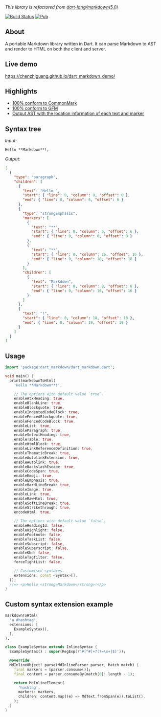 _This library is refactored from
[dart-lang/markdown(5.0)](https://pub.dev/packages/markdown/versions/5.0.0)_

[![Build Status](https://github.com/chenzhiguang/dart_markdown/actions/workflows/test-package.yml/badge.svg)](https://github.com/chenzhiguang/dart_markdown/actions/workflows/test-package.yml)
[![Pub](https://img.shields.io/pub/v/dart_markdown.svg)](https://pub.dev/packages/dart_markdown)

## About

A portable Markdown library written in Dart. It can parse Markdown to AST and
render to HTML on both the client and server.

## Live demo

https://chenzhiguang.github.io/dart_markdown_demo/

## Highlights

- [100% conform to CommonMark](https://spec.commonmark.org/0.30/)
- [100% conform to GFM](https://github.github.com/gfm/)
- [Output AST with the location information of each text and marker](#syntax-tree)

## Syntax tree

_Input:_

```Markdown
Hello **Markdown**!,
```

_Output:_

```json
[
  {
    "type": "paragraph",
    "children": [
      {
        "text": "Hello ",
        "start": { "line": 0, "column": 0, "offset": 0 },
        "end": { "line": 0, "column": 6, "offset": 6 }
      },
      {
        "type": "strongEmphasis",
        "markers": [
          {
            "text": "**",
            "start": { "line": 0, "column": 6, "offset": 6 },
            "end": { "line": 0, "column": 8, "offset": 8 }
          },
          {
            "text": "**",
            "start": { "line": 0, "column": 16, "offset": 16 },
            "end": { "line": 0, "column": 18, "offset": 18 }
          }
        ],
        "children": [
          {
            "text": "Markdown",
            "start": { "line": 0, "column": 8, "offset": 8 },
            "end": { "line": 0, "column": 16, "offset": 16 }
          }
        ]
      },
      {
        "text": "!",
        "start": { "line": 0, "column": 18, "offset": 18 },
        "end": { "line": 0, "column": 19, "offset": 19 }
      }
    ]
  }
]
```

## Usage

```dart
import 'package:dart_markdown/dart_markdown.dart';

void main() {
  print(markdownToHtml(
    'Hello **Markdown**!',

    // The options with default value `true`.
    enableAtxHeading: true,
    enableBlankLine: true,
    enableBlockquote: true,
    enableIndentedCodeBlock: true,
    enableFencedBlockquote: true,
    enableFencedCodeBlock: true,
    enableList: true,
    enableParagraph: true,
    enableSetextHeading: true,
    enableTable: true,
    enableHtmlBlock: true,
    enableLinkReferenceDefinition: true,
    enableThematicBreak: true,
    enableAutolinkExtension: true,
    enableAutolink: true,
    enableBackslashEscape: true,
    enableCodeSpan: true,
    enableEmoji: true,
    enableEmphasis: true,
    enableHardLineBreak: true,
    enableImage: true,
    enableLink: true,
    enableRawHtml: true,
    enableSoftLineBreak: true,
    enableStrikethrough: true,
    encodeHtml: true,

    // The options with default value `false`.
    enableHeadingId: false,
    enableHighlight: false,
    enableFootnote: false,
    enableTaskList: false,
    enableSubscript: false,
    enableSuperscript: false,
    enableKbd: false,
    enableTagfilter: false,
    forceTightList: false,

    // Customised syntaxes.
    extensions: const <Syntax>[],
  ));
  //=> <p>Hello <strong>Markdown</strong>!</p>
}
```

## Custom syntax extension example

```dart
markdownToHtml(
  'a #hashtag',
  extensions: [
    ExampleSyntax(),
  ],
);

class ExampleSyntax extends InlineSyntax {
  ExampleSyntax() : super(RegExp(r'#[^#]+?(?=\s+|$)'));

  @override
  MdInlineObject? parse(MdInlineParser parser, Match match) {
    final markers = [parser.consume()];
    final content = parser.consumeBy(match[0]!.length - 1);

    return MdInlineElement(
      'hashtag',
      markers: markers,
      children: content.map((e) => MdText.fromSpan(e)).toList(),
    );
  }
}
```
